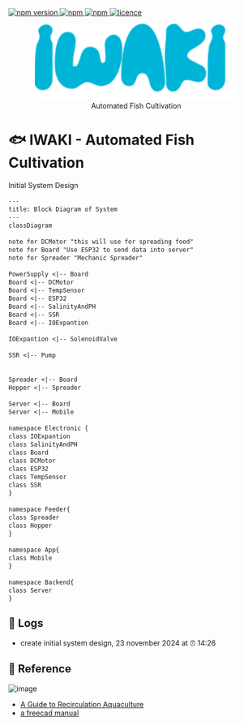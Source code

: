 <p>
  <a href="">
    <img alt="npm version" src="https://badgen.net/github/commits/ahsanu123/iwaki/">
  </a>
  <a href="">
    <img alt="npm" src="https://badgen.net/github/contributors/ahsanu123/iwaki/">
  </a>
  <a href="">
    <img alt="npm" src="https://badgen.net/github/branches/ahsanu123/iwaki/">
  </a>
  <a href="https://github.com/ahsanu123/iwaki/blob/main/LICENSE">
    <img alt="licence" src="https://badgen.net/github/license/ahsanu123/iwaki/">
  </a>
</p>

<p align="center">
  <img src="./doc/iwaki_logo.svg" style="width: 400px;  "/> <br/>
   Automated Fish Cultivation
</p>


# 🐟 IWAKI - Automated Fish Cultivation

Initial System Design 

```mermaid
---
title: Block Diagram of System
---
classDiagram

note for DCMotor "this will use for spreading food"
note for Board "Use ESP32 to send data into server"
note for Spreader "Mechanic Spreader"

PowerSupply <|-- Board 
Board <|-- DCMotor
Board <|-- TempSensor
Board <|-- ESP32
Board <|-- SalinityAndPH
Board <|-- SSR
Board <|-- IOExpantion

IOExpantion <|-- SolenoidValve

SSR <|-- Pump


Spreader <|-- Board
Hopper <|-- Spreader

Server <|-- Board
Server <|-- Mobile

namespace Electronic {
class IOExpantion
class SalinityAndPH
class Board
class DCMotor
class ESP32
class TempSensor
class SSR
}

namespace Feeder{
class Spreader
class Hopper
}

namespace App{
class Mobile
}

namespace Backend{
class Server
}

```

## 🌳 Logs
- create initial system design, 23 november 2024 at ⏰ 14:26

## 🎈 Reference 
![image](https://github.com/user-attachments/assets/c64e82f2-2251-4dd0-a8bc-d3aaa5ec4479)
- [A Guide to Recirculation Aquaculture](https://openknowledge.fao.org/server/api/core/bitstreams/a0297773-095a-4ae7-9a89-5a3bfb48abc7/content)
- [a freecad manual](https://www.freecad.org/manual/a-freecad-manual.pdf)
